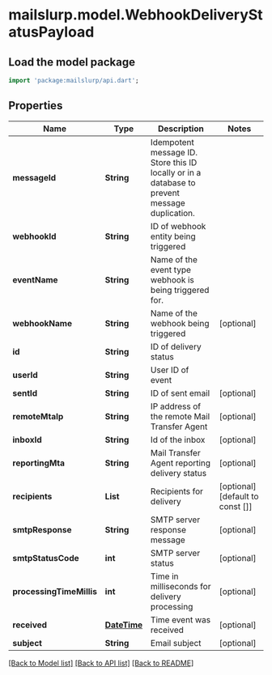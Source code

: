 # mailslurp.model.WebhookDeliveryStatusPayload

## Load the model package
```dart
import 'package:mailslurp/api.dart';
```

## Properties
Name | Type | Description | Notes
------------ | ------------- | ------------- | -------------
**messageId** | **String** | Idempotent message ID. Store this ID locally or in a database to prevent message duplication. | 
**webhookId** | **String** | ID of webhook entity being triggered | 
**eventName** | **String** | Name of the event type webhook is being triggered for. | 
**webhookName** | **String** | Name of the webhook being triggered | [optional] 
**id** | **String** | ID of delivery status | 
**userId** | **String** | User ID of event | 
**sentId** | **String** | ID of sent email | [optional] 
**remoteMtaIp** | **String** | IP address of the remote Mail Transfer Agent | [optional] 
**inboxId** | **String** | Id of the inbox | [optional] 
**reportingMta** | **String** | Mail Transfer Agent reporting delivery status | [optional] 
**recipients** | **List<String>** | Recipients for delivery | [optional] [default to const []]
**smtpResponse** | **String** | SMTP server response message | [optional] 
**smtpStatusCode** | **int** | SMTP server status | [optional] 
**processingTimeMillis** | **int** | Time in milliseconds for delivery processing | [optional] 
**received** | [**DateTime**](DateTime) | Time event was received | [optional] 
**subject** | **String** | Email subject | [optional] 

[[Back to Model list]](../README#documentation-for-models) [[Back to API list]](../README#documentation-for-api-endpoints) [[Back to README]](../README)


